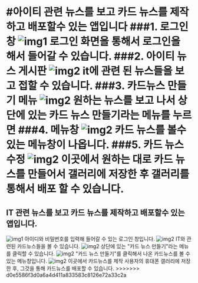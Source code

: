 #아이티 관련 뉴스를 보고 카드 뉴스를 제작하고 배포할수 있는 앱입니다
###1. 로그인창
<img src="img/KakaoTalk_20171106_200421213.png" alt="img1">
로그인 화면을 통해서 로그인을 해서 들어갈 수 있습니다.<space><space>
###2. 아이티 뉴스 게시판
<img src="img/KakaoTalk_20171106_200426249.png" alt="img2">
it에 관련 된 뉴스들을 보고 접할 수 있습니다.<space><space>
###3. 카드뉴스 만들기 메뉴
<img src="img/KakaoTalk_20171106_200431288.png" alt="img2">
원하는 뉴스를 보고 나서 상단에 있는 카드 뉴스 만들기라는 메뉴를 누르면 <space><space>
###4. 메뉴창
<img src="img/KakaoTalk_20171106_200435019.png" alt="img2">
카드 뉴스를 볼수 있는 메뉴창이 나옵니다.<space><space>
###5. 카드 뉴스 수정
<img src="img/KakaoTalk_20171106_200442380.png" alt="img2">
이곳에서 원하는 대로 카드 뉴스를 만들어서 갤러리에 저장한 후 갤러리를 통해서 배포 할 수 있습니다.<space><space>
=======
## IT 관련 뉴스를 보고 카드 뉴스를 제작하고 배포할수 있는 앱입니다.

<img src="img/KakaoTalk_20171106_200421213.png" alt="img1">
아이디와 비밀번호를 입력해 들어갈 수 있는 로그인 창입니다.


<img src="img/KakaoTalk_20171106_200426249.png" alt="img2">
IT와 관련된 카드뉴스들을 볼 수 있습니다.


<img src="img/KakaoTalk_20171106_200431288.png" alt="img2">
상단에 있는 "카드 뉴스 만들기"라는 메뉴를 클릭할 수 있습니다.


<img src="img/KakaoTalk_20171106_200435019.png" alt="img2">
"카드 뉴스 만들기"를 클릭해서 나온 카드뉴스를 볼 수 있는 메뉴창입니다.


<img src="img/KakaoTalk_20171106_200442380.png" alt="img2">
이곳에서 카드뉴스를 제작 사용자의 휴대폰 갤러리에 저장한 후, 그것을 통해 카드뉴스를 배포할 수 있습니다.
>>>>>>> d0e5586f3d0a6a4d411a833583c8126e72a33c2a
